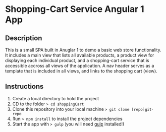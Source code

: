 # Shopping-Cart Service Angular 1 App

## Description

This is a small SPA built in Anuglar 1 to demo a basic web store functionality. It includes a main view that lists all available products, a product view for displaying each individual product, and a shopping-cart service that is accessible accross all views of the application. A nav header serves as a template that is included in all views, and links to the shopping cart (view).


## Instructions

1. Create a local directory to hold the project
2. CD to the folder `> cd shoppingCart`
3. Clone this repository into your local machine `> git clone [repo]git-repo`
4. Run `> npm install` to install the project dependencies
5. Start the app with `> gulp` (you will need [gulp](http://gulpjs.com/) installed!)
